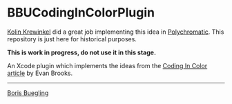 # BBUCodingInColorPlugin

[Kolin Krewinkel][4] did a great job implementing this idea in [Polychromatic][3]. This repository is just here for historical purposes.

__This is work in progress, do not use it in this stage.__

An Xcode plugin which implements the ideas from the 
[Coding In Color article][2] by Evan Brooks.

---
[Boris Buegling][1]

[1]: mailto:boris@buegling.com
[2]: https://medium.com/p/3a6db2743a1e
[3]: https://github.com/kolinkrewinkel/Polychromatic
[4]: https://github.com/kolinkrewinkel/

